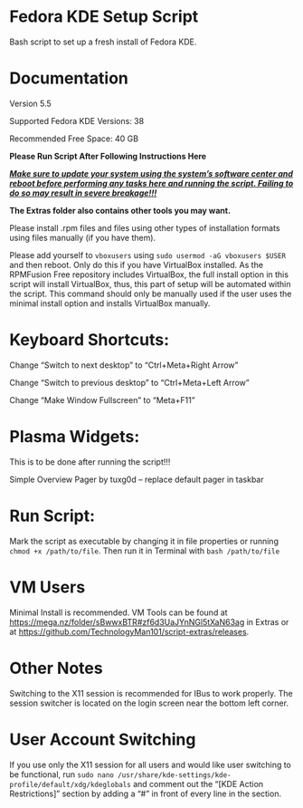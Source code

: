 # Fedora KDE Setup Script
Bash script to set up a fresh install of Fedora KDE.


# Documentation

Version 5.5

Supported Fedora KDE Versions: 38

Recommended Free Space: 40 GB

**Please Run Script After Following Instructions Here**

<ins>_**Make sure to update your system using the system’s software center and reboot before performing any tasks here and running the script. Failing to do so may result in severe breakage!!!**_</ins>

**The Extras folder also contains other tools you may want.**


Please install .rpm files and files using other types of installation formats using files manually (if you have them).

Please add yourself to `vboxusers` using `sudo usermod -aG vboxusers $USER` and then reboot. Only do this if you have VirtualBox installed. As the RPMFusion Free repository includes VirtualBox, the full install option in this script will install VirtualBox, thus, this part of setup will be automated within the script. This command should only be manually used if the user uses the minimal install option and installs VirtualBox manually. 


# Keyboard Shortcuts:

Change “Switch to next desktop” to “Ctrl+Meta+Right Arrow”

Change “Switch to previous desktop” to “Ctrl+Meta+Left Arrow”

Change “Make Window Fullscreen” to “Meta+F11”


# Plasma Widgets:

This is to be done after running the script!!!

Simple Overview Pager by tuxg0d – replace default pager in taskbar


# Run Script:

Mark the script as executable by changing it in file properties or running `chmod +x /path/to/file`. Then run it in Terminal with `bash /path/to/file`


# VM Users

Minimal Install is recommended. VM Tools can be found at https://mega.nz/folder/sBwwxBTR#zf6d3UaJYnNGl5tXaN63ag in Extras or at https://github.com/TechnologyMan101/script-extras/releases.


# Other Notes

Switching to the X11 session is recommended for IBus to work properly. The session switcher is located on the login screen near the bottom left corner. 


# User Account Switching

If you use only the X11 session for all users and would like user switching to be functional, run `sudo nano /usr/share/kde-settings/kde-profile/default/xdg/kdeglobals` and comment out the “[KDE Action Restrictions]” section by adding a “#” in front of every line in the section. 
